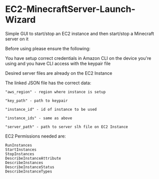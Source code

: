 # EC2-MinecraftServer-Launch-Wizard
Simple GUI to start/stop an EC2 instance and then start/stop a Minecraft server on it

Before using please ensure the following:

You have setup correct credentials in Amazon CLI on the device you're using and you have CLI access with the keypair file

Desired server files are already on the EC2 Instance

The linked JSON file has the correct data:

    "aws_region" - region where instance is setup
    
    "key_path" - path to keypair
    
    "instance_id" - id of instance to be used
    
    "instance_ids" - same as above
    
    "server_path" - path to server slh file on EC2 Instance
    

EC2 Permissions needed are:

    RunInstances
    StartInstances
    StopInstances
    DescribeInstanceAttribute
    DescribeInstances
    DescribeInstanceStatus
    DescribeInstanceTypes
    
